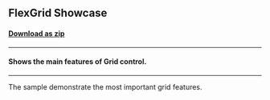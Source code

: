 ## FlexGrid Showcase
#### [Download as zip](https://grapecity.github.io/DownGit/#/home?url=https://github.com/GrapeCity/ComponentOne-WPF-Samples/tree/master/NET_6/Grid/GridShowCase)
____
#### Shows the main features of Grid control.
____
The sample demonstrate the most important grid features.
